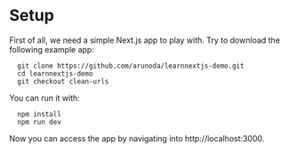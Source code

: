 # Setup

First of all, we need a simple Next.js app to play with. Try to download the following example app:

```
  git clone https://github.com/arunoda/learnnextjs-demo.git
  cd learnnextjs-demo
  git checkout clean-urls
```

You can run it with:

```
  npm install
  npm run dev
```

Now you can access the app by navigating into http://localhost:3000.